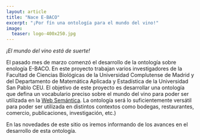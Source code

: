```yaml
---
layout: article
title: "Nace E-BACO"
excerpt: "¡Por fín una ontología para el mundo del vino!"
image: 
  teaser: logo-400x250.jpg
---
```


*¡El mundo del vino está de suerte!*

El pasado mes de marzo comenzó el desarrollo de la ontología sobre enología E-BACO. En este proyecto trabajan varios investigadores de la Facultad de Ciencias Biológicas de la Universidad Complutense de Madrid y del Departamento de Matemática Aplicada y Estadística de la Universidad San Pablo CEU. El objetivo de este proyecto es desarrollar una ontología que defina un vocabulario preciso sobre el mundo del vino para poder ser utilizada en la [Web Semántica](http://es.wikipedia.org/wiki/Web_sem%C3%A1ntica). La ontología será lo suficientemente versátil para poder ser utilizada en distintos contextos como bodegas, restaurantes, comercio, publicaciones, investigación, etc.)

En las novedades de este sitio os iremos informando de los avances en el desarrollo de esta ontología. 

